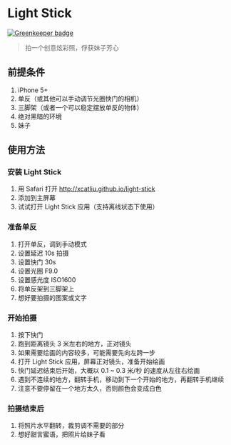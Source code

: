 # Light Stick

[![Greenkeeper badge](https://badges.greenkeeper.io/xcatliu/light-stick.svg)](https://greenkeeper.io/)

> 拍一个创意炫彩照，俘获妹子芳心

## 前提条件

1. iPhone 5+
2. 单反（或其他可以手动调节光圈快门的相机）
3. 三脚架（或者一个可以稳定摆放单反的物体）
4. 绝对黑暗的环境
5. 妹子

## 使用方法

### 安装 Light Stick

1. 用 Safari 打开 http://xcatliu.github.io/light-stick
2. 添加到主屏幕
3. 试试打开 Light Stick 应用（支持离线状态下使用）

### 准备单反

1. 打开单反，调到手动模式
2. 设置延迟 10s 拍摄
3. 设置快门 30s
4. 设置光圈 F9.0
5. 设置感光度 ISO1600
6. 将单反架到三脚架上
7. 想好要拍摄的图案或文字

### 开始拍摄

1. 按下快门
2. 跑到距离镜头 3 米左右的地方，正对镜头
3. 如果需要绘画的内容较多，可能需要先向左跨一步
4. 打开 Light Stick 应用，屏幕正对镜头，准备开始绘画
5. 快门延迟结束后开始，大概以 0.1 ~ 0.3 米/秒 的速度从左往右绘画
6. 遇到不连续的地方，翻转手机，移动到下一个开始的地方，再翻转手机继续
7. 注意不要停留在一个地方太久，否则颜色会变成白色

### 拍摄结束后

1. 将照片水平翻转，裁剪调不需要的部分
2. 想好甜言蜜语，把照片给妹子看
